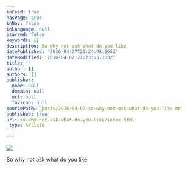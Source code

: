 ```yaml
---
inFeed: true
hasPage: true
inNav: false
inLanguage: null
starred: false
keywords: []
description: So why not ask what do you like
datePublished: '2016-04-07T21:24:48.165Z'
dateModified: '2016-04-07T21:23:55.300Z'
title: ''
author: []
authors: []
publisher:
  name: null
  domain: null
  url: null
  favicon: null
sourcePath: _posts/2016-04-07-so-why-not-ask-what-do-you-like.md
published: true
url: so-why-not-ask-what-do-you-like/index.html
_type: Article

---
```

![](https://the-grid-user-content.s3-us-west-2.amazonaws.com/8e8e09b6-7eb2-4274-ad30-b2745c3ce4cf.jpg)

So why not ask what do you like